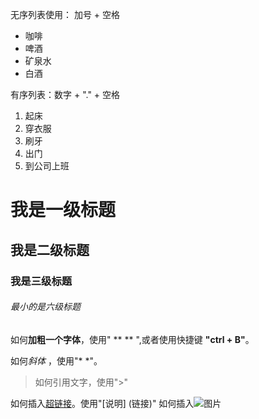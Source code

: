 无序列表使用： 加号 + 空格

+ 咖啡
+ 啤酒
+ 矿泉水
+ 白酒  

有序列表：数字 + "." + 空格

1. 起床
2. 穿衣服
3. 刷牙
4. 出门
5. 到公司上班

# 我是一级标题

## 我是二级标题

### 我是三级标题

###### 最小的是六级标题

如何**加粗一个字体**，使用" ** ** ",或者使用快捷键 **"ctrl + B"**。

如何*斜体* ，使用"* *"。
>如何引用文字，使用">"

如何插入[超链接](https://github.com/wuminchen/study)。使用"[说明] (链接)"
如何插入![图片]()